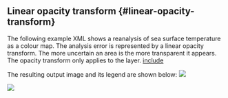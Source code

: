 ## Linear opacity transform {#linear-opacity-transform}

The following example XML shows a reanalysis of sea surface temperature as a colour map. The analysis error is represented by a linear opacity transform. The more uncertain an area is the more transparent it appears. The opacity transform only applies to the layer.
[include](linear_opacity_transform.xml)

The resulting output image and its legend are shown below:
![](../image/lo_transform.png)

![](../image/lo_transform-legend.png)